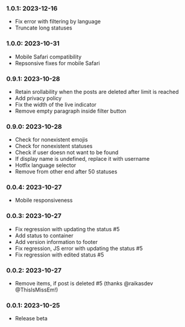 ### 1.0.1: 2023-12-16

* Fix error with filtering by language
* Truncate long statuses

### 1.0.0: 2023-10-31

* Mobile Safari compatibility
* Repsonsive fixes for mobile Safari

### 0.9.1: 2023-10-28

* Retain srollability when the posts are deleted after limit is reached
* Add privacy policy
* Fix the width of the live indicator
* Remove empty paragraph inside filter button

### 0.9.0: 2023-10-28

* Check for nonexistent emojis
* Check for nonexistent statuses
* Check if user doesn not want to be found
* If display name is undefined, replace it with username
* Hotfix language selector
* Remove from other end after 50 statuses

### 0.0.4: 2023-10-27

* Mobile responsiveness

### 0.0.3: 2023-10-27

* Fix regression with updating the status #5
* Add status to container
* Add version information to footer
* Fix regression, JS error with updating the status #5
* Fix regression with edited status #5

### 0.0.2: 2023-10-27

* Remove items, if post is deleted #5 (thanks @raikasdev @ThisIsMissEm!)

### 0.0.1: 2023-10-25

* Release beta
